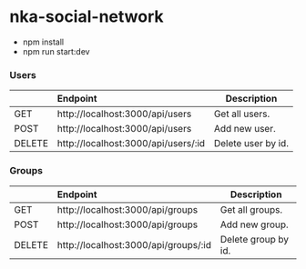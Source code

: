 # nka-social-network

+ npm install
+ npm run start:dev

### Users
|           |Endpoint                                | Description|
| :-----     |:-------------|                           -----|
| GET       | http://localhost:3000/api/users           | Get all users.     |
| POST      | http://localhost:3000/api/users           |   Add new user.    |
| DELETE    | http://localhost:3000/api/users/:id       |    Delete user by id. |

### Groups
|           |Endpoint                                | Description|
| :-----     |:-------------|                           -----|
| GET       | http://localhost:3000/api/groups           | Get all groups.     |
| POST      | http://localhost:3000/api/groups           |   Add new group.    |
| DELETE    | http://localhost:3000/api/groups/:id       |    Delete group by id. |

